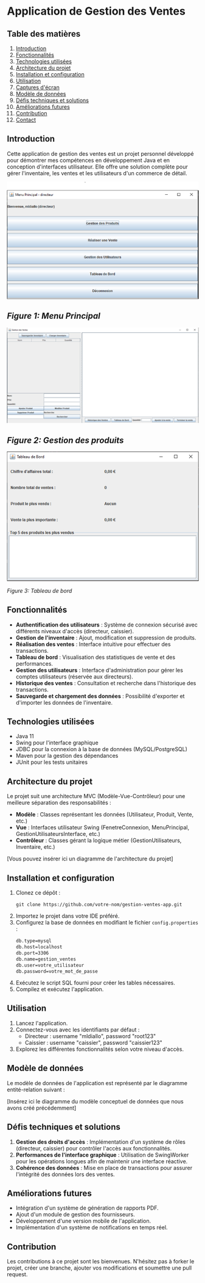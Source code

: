 # Application de Gestion des Ventes

## Table des matières
1. [Introduction](#introduction)
2. [Fonctionnalités](#fonctionnalités)
3. [Technologies utilisées](#technologies-utilisées)
4. [Architecture du projet](#architecture-du-projet)
5. [Installation et configuration](#installation-et-configuration)
6. [Utilisation](#utilisation)
7. [Captures d'écran](#captures-décran)
8. [Modèle de données](#modèle-de-données)
9. [Défis techniques et solutions](#défis-techniques-et-solutions)
10. [Améliorations futures](#améliorations-futures)
11. [Contribution](#contribution)
12. [Contact](#contact)

## Introduction

Cette application de gestion des ventes est un projet personnel développé pour démontrer mes compétences en développement Java et en conception d'interfaces utilisateur. Elle offre une solution complète pour gérer l'inventaire, les ventes et les utilisateurs d'un commerce de détail.

![Menu Principal](assets/Imgs/Menu_principal.png)

*Figure 1: Menu Principal*
---

![Gestion des produits](assets/Imgs/Gestion_produit.png)

*Figure 2: Gestion des produits*
---
![Tableau de bord](assets/Imgs/Tableau_de_bord.PNG)

*Figure 3: Tableau de bord*

## Fonctionnalités

- **Authentification des utilisateurs** : Système de connexion sécurisé avec différents niveaux d'accès (directeur, caissier).
- **Gestion de l'inventaire** : Ajout, modification et suppression de produits.
- **Réalisation des ventes** : Interface intuitive pour effectuer des transactions.
- **Tableau de bord** : Visualisation des statistiques de vente et des performances.
- **Gestion des utilisateurs** : Interface d'administration pour gérer les comptes utilisateurs (réservée aux directeurs).
- **Historique des ventes** : Consultation et recherche dans l'historique des transactions.
- **Sauvegarde et chargement des données** : Possibilité d'exporter et d'importer les données de l'inventaire.

## Technologies utilisées

- Java 11
- Swing pour l'interface graphique
- JDBC pour la connexion à la base de données (MySQL/PostgreSQL)
- Maven pour la gestion des dépendances
- JUnit pour les tests unitaires

## Architecture du projet

Le projet suit une architecture MVC (Modèle-Vue-Contrôleur) pour une meilleure séparation des responsabilités :

- **Modèle** : Classes représentant les données (Utilisateur, Produit, Vente, etc.)
- **Vue** : Interfaces utilisateur Swing (FenetreConnexion, MenuPrincipal, GestionUtilisateursInterface, etc.)
- **Contrôleur** : Classes gérant la logique métier (GestionUtilisateurs, Inventaire, etc.)

[Vous pouvez insérer ici un diagramme de l'architecture du projet]

## Installation et configuration

1. Clonez ce dépôt :
   ```
   git clone https://github.com/votre-nom/gestion-ventes-app.git
   ```
2. Importez le projet dans votre IDE préféré.
3. Configurez la base de données en modifiant le fichier `config.properties` :
   ```
   db.type=mysql
   db.host=localhost
   db.port=3306
   db.name=gestion_ventes
   db.user=votre_utilisateur
   db.password=votre_mot_de_passe
   ```
4. Exécutez le script SQL fourni pour créer les tables nécessaires.
5. Compilez et exécutez l'application.

## Utilisation

1. Lancez l'application.
2. Connectez-vous avec les identifiants par défaut :
   - Directeur : username "mldiallo", password "root123"
   - Caissier : username "caissier", password "caissier123"
3. Explorez les différentes fonctionnalités selon votre niveau d'accès.

## Modèle de données

Le modèle de données de l'application est représenté par le diagramme entité-relation suivant :

[Insérez ici le diagramme du modèle conceptuel de données que nous avons créé précédemment]

## Défis techniques et solutions

1. **Gestion des droits d'accès** : Implémentation d'un système de rôles (directeur, caissier) pour contrôler l'accès aux fonctionnalités.
2. **Performances de l'interface graphique** : Utilisation de SwingWorker pour les opérations longues afin de maintenir une interface réactive.
3. **Cohérence des données** : Mise en place de transactions pour assurer l'intégrité des données lors des ventes.

## Améliorations futures

- Intégration d'un système de génération de rapports PDF.
- Ajout d'un module de gestion des fournisseurs.
- Développement d'une version mobile de l'application.
- Implémentation d'un système de notifications en temps réel.

## Contribution

Les contributions à ce projet sont les bienvenues. N'hésitez pas à forker le projet, créer une branche, ajouter vos modifications et soumettre une pull request.